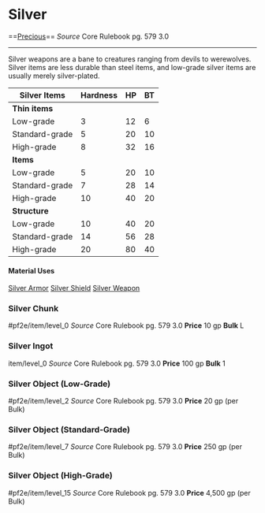 # Silver
==[Precious](../../Traits/Precious.md)==
*Source* Core Rulebook pg. 579 3.0

---
Silver weapons are a bane to creatures ranging from devils to werewolves. Silver items are less durable than steel items, and low-grade silver items are usually merely silver-plated.

| Silver Items   | Hardness | HP  | BT  |
| -------------- | -------- | --- | --- |
| **Thin items** |          |     |     |
| Low-grade      | 3        | 12  | 6   |
| Standard-grade | 5        | 20  | 10  |
| High-grade     | 8        | 32  | 16  |
| **Items**      |          |     |     |
| Low-grade      | 5        | 20  | 10  |
| Standard-grade | 7        | 28  | 14  |
| High-grade     | 10       | 40  | 20  |
| **Structure**  |          |     |     |
| Low-grade      | 10       | 40  | 20  |
| Standard-grade | 14       | 56  | 28  |
| High-grade     | 20       | 80  | 40  |

#### Material Uses
[Silver Armor](../Armor/Silver%20Armor.md)
[Silver Shield](../Shields/Silver%20Shield.md)
[Silver Weapon](../Weapons/Silver%20Weapon.md)

### Silver Chunk
#pf2e/item/level_0 
*Source* Core Rulebook pg. 579 3.0
**Price** 10 gp
**Bulk** L

### Silver Ingot
item/level_0
*Source* Core Rulebook pg. 579 3.0
**Price** 100 gp
**Bulk** 1

### Silver Object (Low-Grade)
#pf2e/item/level_2 
*Source* Core Rulebook pg. 579 3.0
**Price** 20 gp (per Bulk)

### Silver Object (Standard-Grade)
#pf2e/item/level_7
*Source* Core Rulebook pg. 579 3.0
**Price** 250 gp (per Bulk)

### Silver Object (High-Grade)
#pf2e/item/level_15
*Source* Core Rulebook pg. 579 3.0
**Price** 4,500 gp (per Bulk)